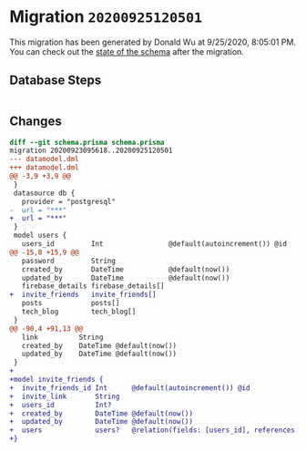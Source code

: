 # Migration `20200925120501`

This migration has been generated by Donald Wu at 9/25/2020, 8:05:01 PM.
You can check out the [state of the schema](./schema.prisma) after the migration.

## Database Steps

```sql

```

## Changes

```diff
diff --git schema.prisma schema.prisma
migration 20200923095618..20200925120501
--- datamodel.dml
+++ datamodel.dml
@@ -3,9 +3,9 @@
 }
 datasource db {
   provider = "postgresql"
-  url = "***"
+  url = "***"
 }
 model users {
   users_id         Int                @default(autoincrement()) @id
@@ -15,8 +15,9 @@
   password         String
   created_by       DateTime           @default(now())
   updated_by       DateTime           @default(now())
   firebase_details firebase_details[]
+  invite_friends   invite_friends[]
   posts            posts[]
   tech_blog        tech_blog[]
 }
@@ -90,4 +91,13 @@
   link          String
   created_by    DateTime @default(now())
   updated_by    DateTime @default(now())
 }
+
+model invite_friends {
+  invite_friends_id Int      @default(autoincrement()) @id
+  invite_link       String
+  users_id          Int?
+  created_by        DateTime @default(now())
+  updated_by        DateTime @default(now())
+  users             users?   @relation(fields: [users_id], references: [users_id])
+}
```



